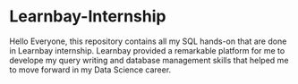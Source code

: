 # Learnbay-Internship

Hello Everyone, this repository contains all my SQL hands-on that are done in Learnbay internship. Learnbay provided a remarkable platform for me to develope my query writing and database management skills that helped me to move forward in my Data Science career.
